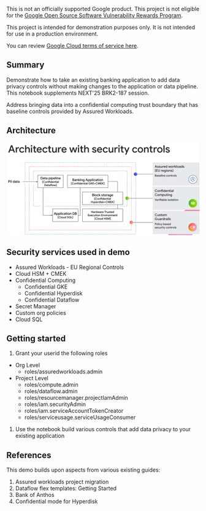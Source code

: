 This is not an officially supported Google product. This project is not
eligible for the [Google Open Source Software Vulnerability Rewards
Program](https://bughunters.google.com/open-source-security).

This project is intended for demonstration purposes only. It is not
intended for use in a production environment.

You can review [Google Cloud terms of service
here](https://console.cloud.google.com/tos?id=cloud).


## Summary
Demonstrate how to take an existing banking application to add data privacy controls without making changes to the application or data pipeline.  This notebook supplements NEXT'25 BRK2-187 session.

Address bringing data into a confidential computing trust boundary that has baseline controls provided by Assured Workloads.

## Architecture
![Layers of security controls](./images/brk2-187-architecture.png)

## Security services used in demo

*  Assured Workloads - EU Regional Controls
*  Cloud HSM + CMEK
*  Confidential Computing
   *  Confidential GKE
   *  Confidential Hyperdisk
   *  Confidential Dataflow
*  Secret Manager
*  Custom org policies
*  Cloud SQL

## Getting started

1.  Grant your userid the following roles
   * Org Level
      * roles/assuredworkloads.admin
   * Project Level
      * roles/compute.admin
      * roles/dataflow.admin
      * roles/resourcemanager.projectIamAdmin
      * roles/iam.securityAdmin
      * roles/iam.serviceAccountTokenCreator
      * roles/serviceusage.serviceUsageConsumer
1.  Use the notebook build various controls that add data privacy to your existing application

## References
This demo builds upon aspects from various existing guides:

1.  Assured workloads project migration
1.  Dataflow flex templates: Getting Started
1.  Bank of Anthos
1.  Confidential mode for Hyperdisk
